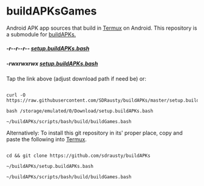 # buildAPKsGames
Android APK app sources that build in [Termux](https://termux.com) on Android. This repository is a submodule for [buildAPKs.](https://github.com/sdrausty/buildAPKs)

##### -r--r--r-- [setup.buildAPKs.bash](https://raw.githubusercontent.com/SDRausty/buildAPKs/master/setup.buildAPKs.bash)
##### -rwxrwxrwx [setup.buildAPKs.bash](https://buildAPKs.github.io/buildAPKs/setup.buildAPKs.bash) 

Tap the link above (adjust download path if need be) or:
```

curl -O https://raw.githubusercontent.com/SDRausty/buildAPKs/master/setup.buildAPKs.bash

bash /storage/emulated/0/Download/setup.buildAPKs.bash

~/buildAPKs/scripts/bash/build/buildGames.bash

```
Alternatively: To install this git repository in its' proper place, copy and paste the following into [Termux](https://github.com/termux).
```

cd && git clone https://github.com/sdrausty/buildAPKs

~/buildAPKs/setup.buildAPKs.bash

~/buildAPKs/scripts/bash/build/buildGames.bash

```
